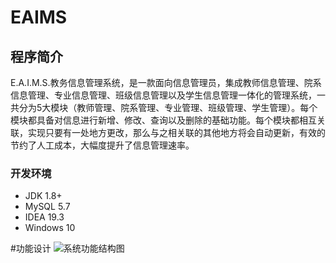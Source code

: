 # EAIMS

## 程序简介
E.A.I.M.S.教务信息管理系统，是一款面向信息管理员，集成教师信息管理、院系信息管理、专业信息管理、班级信息管理以及学生信息管理一体化的管理系统，一共分为5大模块（教师管理、院系管理、专业管理、班级管理、学生管理）。每个模块都具备对信息进行新增、修改、查询以及删除的基础功能。每个模块都相互关联，实现只要有一处地方更改，那么与之相关联的其他地方将会自动更新，有效的节约了人工成本，大幅度提升了信息管理速率。    
  
### 开发环境
- JDK 1.8+
- MySQL 5.7
- IDEA 19.3
- Windows 10

#功能设计
![系统功能结构图](https://github.com/sourceice/EAIMS/blob/master/src/pres/zfy/eaims/images/%E7%B3%BB%E7%BB%9F%E5%8A%9F%E8%83%BD%E7%BB%93%E6%9E%84%E5%9B%BE.png?raw=true "系统功能结构图")
